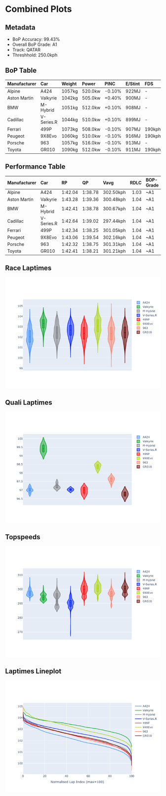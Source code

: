 # Combined Plots

## Metadata

- BoP Accuracy: 99.43%
- Overall BoP Grade: A1
- Track: QATAR
- Threshhold: 250.0kph

## BoP Table
| Manufacturer   | Car        | Weight   | Power   | PINC   | E/Stint   | FDS    | RDP    | QDP    | TDP    |
|:---------------|:-----------|:---------|:--------|:-------|:----------|:-------|:-------|:-------|:-------|
| Alpine         | A424       | 1057kg   | 520.0kw | -0.10% | 922MJ     | -      | 52.35% | 61.85% | 27.84% |
| Aston Martin   | Valkyrie   | 1042kg   | 505.0kw | +0.40% | 900MJ     | -      | 53.59% | 53.33% | 21.51% |
| BMW            | M-Hybrid   | 1051kg   | 512.0kw | +0.10% | 908MJ     | -      | 53.26% | 57.23% | 34.54% |
| Cadillac       | V-Series.R | 1044kg   | 510.0kw | +0.10% | 899MJ     | -      | 47.80% | 56.73% | 19.63% |
| Ferrari        | 499P       | 1073kg   | 508.0kw | -0.10% | 907MJ     | 190kph | 53.02% | 42.32% | 9.88%  |
| Peugeot        | 9X8Evo     | 1060kg   | 510.0kw | -0.10% | 916MJ     | 190kph | 48.47% | 51.26% | 16.02% |
| Porsche        | 963        | 1057kg   | 516.0kw | -0.10% | 913MJ     | -      | 50.87% | 45.25% | 30.77% |
| Toyota         | GR010      | 1090kg   | 512.0kw | -0.10% | 911MJ     | 190kph | 52.43% | 57.12% | 12.82% |

## Performance Table
| Manufacturer   | Car        | RP      | QP      | Vavg      |   RDLC | BOP-Grade   | Match   |
|:---------------|:-----------|:--------|:--------|:----------|-------:|:------------|:--------|
| Alpine         | A424       | 1:42.04 | 1:38.78 | 302.50kph |   1.03 | ~A1         | 99.68%  |
| Aston Martin   | Valkyrie   | 1:43.28 | 1:39.36 | 300.48kph |   1.04 | ~A1         | 99.53%  |
| BMW            | M-Hybrid   | 1:42.41 | 1:38.78 | 300.67kph |   1.04 | ~A1         | 100.00% |
| Cadillac       | V-Series.R | 1:42.64 | 1:39.02 | 297.44kph |   1.04 | ~A1         | 99.96%  |
| Ferrari        | 499P       | 1:42.34 | 1:38.25 | 301.05kph |   1.04 | ~A1         | 99.76%  |
| Peugeot        | 9X8Evo     | 1:43.06 | 1:39.54 | 302.16kph |   1.04 | ~A1         | 96.90%  |
| Porsche        | 963        | 1:42.32 | 1:38.75 | 301.31kph |   1.04 | ~A1         | 99.80%  |
| Toyota         | GR010      | 1:42.41 | 1:38.21 | 301.21kph |   1.04 | ~A1         | 99.85%  |

## Race Laptimes
![Race Laptimes](images/race_violin.png)

## Quali Laptimes
![Quali Laptimes](images/quali_violin.png)

## Topspeeds
![Topspeeds](images/topspeed_violin.png)

## Laptimes Lineplot
![Laptimes Lineplot](images/laptime_line.png)

